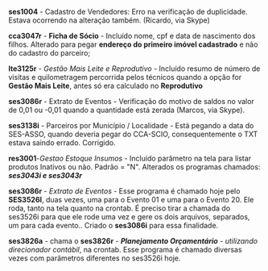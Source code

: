 **ses1004** - Cadastro de Vendedores: Erro na verificação de duplicidade. Estava ocorrendo na alteração também. (Ricardo, via Skype)

**cca3047r** -  **Ficha de Sócio** - Incluído nome, cpf e data de nascimento dos filhos. Alterado para pegar **endereço do primeiro imóvel cadastrado** e não do cadastro do parceiro;



**lte3125r** - *Gestão Mais Leite e Reprodutivo* - Incluído resumo de número de visitas e quilometragem percorrida pelos técnicos quando a opção for **Gestão Mais Leite**, antes só era calculado no **Reprodutivo**



**ses3086r** - Extrato de Eventos - Verificação do motivo de saldos no valor de 0,01 ou -0,01 quando a quantidade está zerada (Marcos, via Skype).



**ses3138i** - Parceiros por Município / Localidade - Está pegando a data do SES-ASSO, quando deveria pegar do CCA-SCIO, consequentemente o TXT estava saindo errado. Corrigido.



**res3001**-*Gestao Estoque Insumos* - Incluído parâmetro na tela para listar produtos Inativos ou não. Padrão = "N". Alterados os programas chamados: ***ses3043i e ses3043r***



**ses3086r** -  *Extrato de Eventos* - Esse programa é chamado hoje pelo **SES3526I**, duas vezes, uma para o Evento 01 e uma para o Evento 20. Ele roda, tanto na tela quanto na crontab.
É preciso tirar a chamada do ses3526i para que ele rode uma vez e gere os dois arquivos, separados, um para cada evento.. Criado o **ses3086i** para essa finalidade.



**ses3826a** - chama o **ses3826r** - ***Planejamento Orçamentário** - utilizando direcionador contábil*, na crontab. Esse programa é chamado diversas vezes com parâmetros diferentes no ses3526i hoje. 



